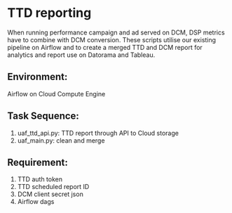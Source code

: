 # TTD reporting
When running performance campaign and ad served on DCM, DSP metrics have to combine with DCM conversion.  These scripts utilise our existing pipeline on Airflow and to create a merged TTD and DCM report for analytics and report use on Datorama and Tableau.

## Environment:
Airflow on Cloud Compute Engine

## Task Sequence:
1. uaf_ttd_api.py: TTD report through API to Cloud storage
2. uaf_main.py: clean and merge

## Requirement:
1. TTD auth token
2. TTD scheduled report ID
3. DCM client secret json
4. Airflow dags
